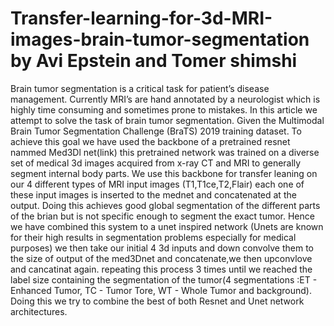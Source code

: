 # Transfer-learning-for-3d-MRI-images-brain-tumor-segmentation by Avi Epstein and Tomer shimshi

Brain tumor segmentation is a critical task for patient’s disease management.
Currently MRI’s are hand annotated by a neurologist which is highly time consuming and
sometimes prone to mistakes. In this article we attempt to solve the task of brain tumor
segmentation. Given the Multimodal Brain Tumor Segmentation Challenge (BraTS) 2019
training dataset. To achieve this goal we have used the backbone of a pretrained resnet
nammed Med3Dl net(link) this pretrained network was trained on a diverse set of medical 3d
images acquired from x-ray CT and MRI to generally segment internal body parts. We use this
backbone for transfer leaning on our 4 different types of MRI input images (T1,T1ce,T2,Flair)
each one of these input images is inserted to the mednet and concatenated at the output. Doing
this achieves good global segmentation of the different parts of the brian but is not specific
enough to segment the exact tumor. Hence we have combined this system to a unet inspired
network (Unets are known for their high results in segmentation problems especially for medical
purposes) we then take our initial 4 3d inputs and down convolve them to the size of output of
the med3Dnet and concatenate,we then upconvlove and cancatinat again. repeating this
process 3 times until we reached the label size containing the segmentation of the tumor(4
segmentations :ET - Enhanced Tumor, TC - Tumor Tore, WT - Whole Tumor and background).
Doing this we try to combine the best of both Resnet and Unet network architectures.
